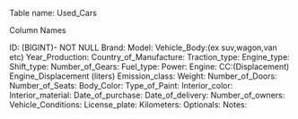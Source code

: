 Table name: Used_Cars

Column Names

ID: (BIGINT)- NOT NULL
Brand: 
Model:
Vehicle_Body:(ex suv,wagon,van etc)
Year_Production:
Country_of_Manufacture:
Traction_type:
Engine_type:
Shift_type:
Number_of_Gears:
Fuel_type:
Power:
Engine:
CC:(Displacement)
Engine_Displacement (liters)
Emission_class:
Weight:
Number_of_Doors:
Number_of_Seats:
Body_Color:
Type_of_Paint:
Interior_color:
Interior_material:
Date_of_purchase:
Date_of_delivery:
Number_of_owners:
Vehicle_Conditions:
License_plate:
Kilometers:
Optionals:
Notes:
